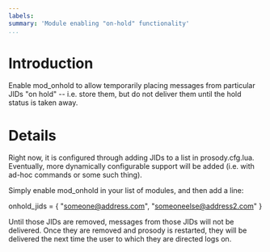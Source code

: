 ```yaml
---
labels:
summary: 'Module enabling "on-hold" functionality'
...
```


Introduction
============

Enable mod\_onhold to allow temporarily placing messages from particular
JIDs "on hold" -- i.e. store them, but do not deliver them until the
hold status is taken away.

Details
=======

Right now, it is configured through adding JIDs to a list in
prosody.cfg.lua. Eventually, more dynamically configurable support will
be added (i.e. with ad-hoc commands or some such thing).

Simply enable mod\_onhold in your list of modules, and then add a line:

onhold\_jids = { "someone@address.com", "someoneelse@address2.com" }

Until those JIDs are removed, messages from those JIDs will not be
delivered. Once they are removed and prosody is restarted, they will be
delivered the next time the user to which they are directed logs on.
